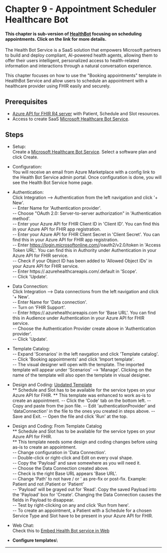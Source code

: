 # Chapter 9 - Appointment Scheduler Healthcare Bot

#### This chapter is sub-version of [HealthBot](https://docs.microsoft.com/en-us/HealthBot/) focusing on scheduling appointments. Click on the link for more details.

The Health Bot Service is a SaaS solution that empowers Microsoft partners to build and deploy compliant, AI-powered health agents, allowing them to offer their users intelligent, personalized access to health-related information and interactions through a natural conversation experience. 

This chapter focuses on how to use the "Booking appointments" template in HealthBot Service and allow users to schedule an appointment with a healthcare provider using FHIR easily and securely.

## Prerequisites
* [Azure API for FHIR R4 server](../Chapter2-AzureAPIforFHIR/ReadMe.md) with Patient, Schedule and Slot resources.
* Access to create SaaS [Microsoft Healthcare Bot Service](https://azuremarketplace.microsoft.com/en-us/marketplace/apps/microsoft-hcb.microsofthealthcarebot).

## Steps
* Setup:\
Create a [Microsoft Healthcare Bot Service](https://azuremarketplace.microsoft.com/en-us/marketplace/apps/microsoft-hcb.microsofthealthcarebot). Select a software plan and click Create.
* Configuration:\
You will receive an email from Azure Marketplace with a config link to the Health Bot Service admin portal. Once configuration is done, you will see the Health Bot Service home page.
* Authentication:\
Click Integration --> Authentication from the left navigation and click '+ New'.\
-- Enter Name for 'Authentication provider'. \
-- Choose "OAuth 2.0: Server-to-server authorization" in 'Authentication method'.\
-- Enter your Azure API for FHIR Client ID in 'Client ID'. You can find this in your Azure API for FHIR app registration.\
-- Enter your Azure API for FHIR Client Secret in 'Client Secret'. You can find this in your Azure API for FHIR app registration.\
-- Enter https://login.microsoftonline.com/<tenantid>/oauth2/v2.0/token in 'Access Token URL'. You can find this in Authority under Authentication in your Azure API for FHIR service.\
-- Check if your Object ID has been added to 'Allowed Object IDs' in your Azure API for FHIR service.\
-- Enter https://<myfhir>.azurehealthcareapis.com/.default in 'Scope'.\
-- Click 'Update'.
* Data Connection:\
Click Integration --> Data connections from the left navigation and click '+ New'.\
-- Enter Name for 'Data connection'.\
-- Turn on 'FHIR Support'.\
-- Enter https://<myfhir>.azurehealthcareapis.com for 'Base URL'. You can find this in Audience under Authentication in your Azure API for FHIR service.\
-- Choose the Authentication Provider create above in 'Authentication provider'.\
-- Click 'Update'.
* Template Catalog:\
-- Expand 'Scenarios' in the left navgation and click 'Template catalog'.\
-- Click 'Booking appointments' and click 'Import template'.\
-- The visual designer will open with the template. The imported template will appear under 'Scenarios' --> 'Manage'. Clicking on the name of the template will also open the template in visual designer.
* Design and Coding: [Updated Template](./UpdatedFHIRTemplate.json)\
** Schedule and Slot has to be available for the service types on your Azure API for FHIR.
** This template was enhanced to work as-is to create an appointment.
-- Click the 'Code' tab on the bottom left.
-- Copy and paste from the json file.
-- Edit 'authenticationProvider' and 'dataConnection' in the file to the ones you created in steps above.
-- Save and Exit.
-- Open the file and click 'Run' at the top.
* Design and Coding: From Template Catalog\
** Schedule and Slot has to be available for the service types on your Azure API for FHIR.\
** This template needs some design and coding changes before using as-is to create an appointment.\
-- Change configuration in 'Data Connection'.\
-- Double-click or right-click and Edit on every oval shape.\
-- Copy the 'Payload' and save somewhere as you will need it.\
-- Choose the Data Connection created above.\
-- Check is the right Base URL appears 'Base URL'.\
-- Change 'Path' to not have / or ' as pre-fix or post-fix. Example: Patient and not /Patient or 'Patient'\
-- 'Payload' will be grayed out for 'Read'. Copy the saved Payload into the 'Payload' box for 'Create'. Changing the Data Connection causes the fields in Payload to disappear.\
-- Test by right-clicking on any and click 'Run from here'.\
-- To create an appointment, a Patient with a Schedule for a chosen Service Type and Slot have to be present in your Azure API for FHIR.
* Web Chat:\
Check this to [Embed Health Bot service in Web](https://github.com/Microsoft/HealthBotcontainersample)



* **Configure templates**\


*** 


